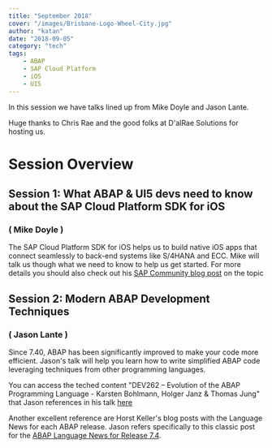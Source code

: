 ```yaml
---
title: "September 2018"
cover: "/images/Brisbane-Logo-Wheel-City.jpg"
author: "katan"
date: "2018-09-05"
category: "tech"
tags:
    - ABAP
    - SAP Cloud Platform
    - iOS
    - UI5
---
```

In this session we have talks lined up from Mike Doyle and Jason Lante. 

Huge thanks to Chris Rae and the good folks at D'alRae Solutions for hosting us.  


# Session Overview

## Session 1: What ABAP & UI5 devs need to know about the SAP Cloud Platform SDK for iOS
### ( Mike Doyle )
The SAP Cloud Platform SDK for iOS helps us to build native iOS apps that connect seamlessly to back-end systems like S/4HANA and ECC. Mike will
talk us though what we need to know to help us get started.  For more details you should also check out his [SAP Community blog post](https://blogs.sap.com/2018/08/09/sdk-for-ios-your-quick-start-guide/) on the topic


## Session 2: Modern ABAP Development Techniques
### ( Jason Lante )
Since 7.40, ABAP has been significantly improved to make your code more efficient. Jason's talk will help you learn how to write simplified ABAP code leveraging techniques from other programming languages.

You can access the teched content "DEV262 – Evolution of the ABAP Programming Language - Karsten Bohlmann, Holger Janz & Thomas Jung" that Jason references in his talk <a href="https://sitbne.github.io/media/2018-09-05/E3_Presentation_ Evolution of the ABAP Programming Language" download>here</a>

Another excellent reference are Horst Keller's blog posts with the Language News for each ABAP release.  Jason refers specifically to this classic post for the [ABAP Language News for Release 7.4](https://blogs.sap.com/2013/07/22/abap-news-for-release-740/). 

